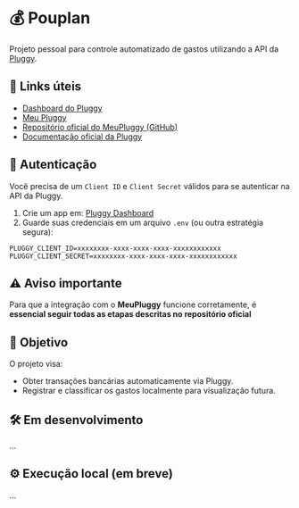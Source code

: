 # 💰 Pouplan

Projeto pessoal para controle automatizado de gastos utilizando a API da [Pluggy](https://pluggy.ai).

## 🔗 Links úteis

- [Dashboard do Pluggy](https://dashboard.pluggy.ai/applications)
- [Meu Pluggy](https://meu.pluggy.ai/account)
- [Repositório oficial do MeuPluggy (GitHub)](https://github.com/pluggyai/meu-pluggy)
- [Documentação oficial da Pluggy](https://docs.pluggy.ai/)

## 🔐 Autenticação

Você precisa de um `Client ID` e `Client Secret` válidos para se autenticar na API da Pluggy.

1. Crie um app em: [Pluggy Dashboard](https://dashboard.pluggy.ai/applications)
2. Guarde suas credenciais em um arquivo `.env` (ou outra estratégia segura):

```env
PLUGGY_CLIENT_ID=xxxxxxxx-xxxx-xxxx-xxxx-xxxxxxxxxxxx
PLUGGY_CLIENT_SECRET=xxxxxxxx-xxxx-xxxx-xxxx-xxxxxxxxxxxx
```

## ⚠️ Aviso importante

Para que a integração com o **MeuPluggy** funcione corretamente, é **essencial seguir todas as etapas descritas no repositório oficial**

## 📌 Objetivo

O projeto visa:

- Obter transações bancárias automaticamente via Pluggy.
- Registrar e classificar os gastos localmente para visualização futura.

## 🛠️ Em desenvolvimento

...

## ⚙️ Execução local (em breve)

...
